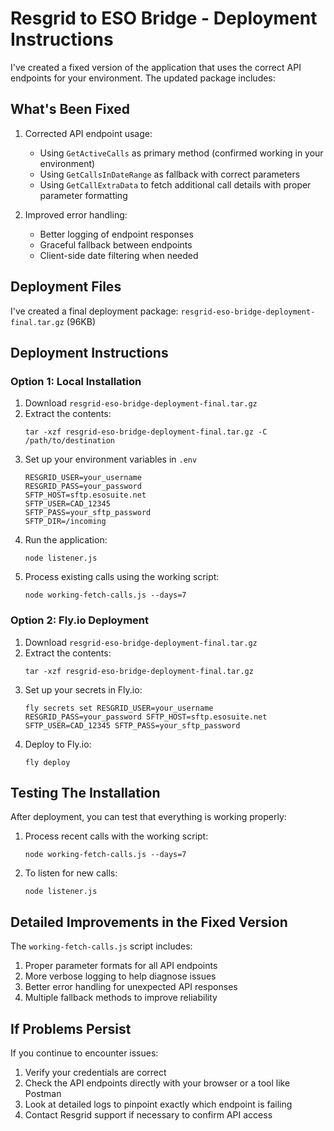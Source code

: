 # Resgrid to ESO Bridge - Deployment Instructions

I've created a fixed version of the application that uses the correct API endpoints for your environment. The updated package includes:

## What's Been Fixed

1. Corrected API endpoint usage:
   - Using `GetActiveCalls` as primary method (confirmed working in your environment)
   - Using `GetCallsInDateRange` as fallback with correct parameters
   - Using `GetCallExtraData` to fetch additional call details with proper parameter formatting

2. Improved error handling:
   - Better logging of endpoint responses
   - Graceful fallback between endpoints
   - Client-side date filtering when needed

## Deployment Files

I've created a final deployment package: `resgrid-eso-bridge-deployment-final.tar.gz` (96KB)

## Deployment Instructions

### Option 1: Local Installation

1. Download `resgrid-eso-bridge-deployment-final.tar.gz`
2. Extract the contents:
   ```
   tar -xzf resgrid-eso-bridge-deployment-final.tar.gz -C /path/to/destination
   ```
3. Set up your environment variables in `.env`
   ```
   RESGRID_USER=your_username
   RESGRID_PASS=your_password
   SFTP_HOST=sftp.esosuite.net
   SFTP_USER=CAD_12345
   SFTP_PASS=your_sftp_password
   SFTP_DIR=/incoming
   ```
4. Run the application:
   ```
   node listener.js
   ```
5. Process existing calls using the working script:
   ```
   node working-fetch-calls.js --days=7
   ```

### Option 2: Fly.io Deployment

1. Download `resgrid-eso-bridge-deployment-final.tar.gz`
2. Extract the contents: 
   ```
   tar -xzf resgrid-eso-bridge-deployment-final.tar.gz
   ```
3. Set up your secrets in Fly.io:
   ```
   fly secrets set RESGRID_USER=your_username RESGRID_PASS=your_password SFTP_HOST=sftp.esosuite.net SFTP_USER=CAD_12345 SFTP_PASS=your_sftp_password
   ```
4. Deploy to Fly.io:
   ```
   fly deploy
   ```

## Testing The Installation

After deployment, you can test that everything is working properly:

1. Process recent calls with the working script:
   ```
   node working-fetch-calls.js --days=7
   ```

2. To listen for new calls:
   ```
   node listener.js
   ```

## Detailed Improvements in the Fixed Version

The `working-fetch-calls.js` script includes:

1. Proper parameter formats for all API endpoints
2. More verbose logging to help diagnose issues
3. Better error handling for unexpected API responses
4. Multiple fallback methods to improve reliability

## If Problems Persist

If you continue to encounter issues:

1. Verify your credentials are correct
2. Check the API endpoints directly with your browser or a tool like Postman
3. Look at detailed logs to pinpoint exactly which endpoint is failing
4. Contact Resgrid support if necessary to confirm API access